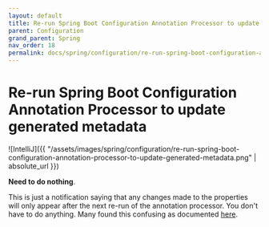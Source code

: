 ```yaml
---
layout: default
title: Re-run Spring Boot Configuration Annotation Processor to update generated metadata
parent: Configuration
grand_parent: Spring
nav_order: 18
permalink: docs/spring/configuration/re-run-spring-boot-configuration-annotation-processor-to-update-generated-metadata/
---
```


# Re-run Spring Boot Configuration Annotation Processor to update generated metadata

![IntelliJ]({{ "/assets/images/spring/configuration/re-run-spring-boot-configuration-annotation-processor-to-update-generated-metadata.png" | absolute_url }})

**Need to do nothing**.

This is just a notification saying that any changes made to the properties will only appear after the next re-run of the
annotation processor. You don't have to do anything. Many found this confusing as documented
[here](https://youtrack.jetbrains.com/issue/IDEA-161883#focus=Comments-27-2794923.0-0).
